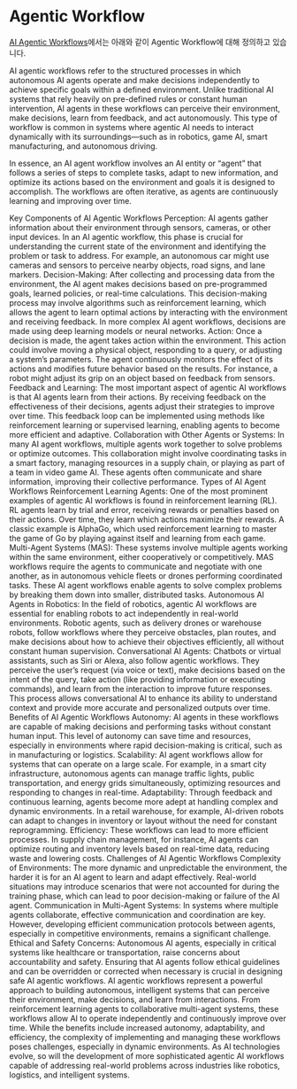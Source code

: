 # Agentic Workflow

[AI Agentic Workflows](https://www.miquido.com/ai-glossary/ai-agentic-workflows/)에서는 아래와 같이 Agentic Workflow에 대해 정의하고 있습니다.

AI agentic workflows refer to the structured processes in which autonomous AI agents operate and make decisions independently to achieve specific goals within a defined environment. Unlike traditional AI systems that rely heavily on pre-defined rules or constant human intervention, AI agents in these workflows can perceive their environment, make decisions, learn from feedback, and act autonomously. This type of workflow is common in systems where agentic AI needs to interact dynamically with its surroundings—such as in robotics, game AI, smart manufacturing, and autonomous driving.

In essence, an AI agent workflow involves an AI entity or “agent” that follows a series of steps to complete tasks, adapt to new information, and optimize its actions based on the environment and goals it is designed to accomplish. The workflows are often iterative, as agents are continuously learning and improving over time.

Key Components of AI Agentic Workflows
Perception: AI agents gather information about their environment through sensors, cameras, or other input devices. In an AI agentic workflow, this phase is crucial for understanding the current state of the environment and identifying the problem or task to address. For example, an autonomous car might use cameras and sensors to perceive nearby objects, road signs, and lane markers.
Decision-Making: After collecting and processing data from the environment, the AI agent makes decisions based on pre-programmed goals, learned policies, or real-time calculations. This decision-making process may involve algorithms such as reinforcement learning, which allows the agent to learn optimal actions by interacting with the environment and receiving feedback. In more complex AI agent workflows, decisions are made using deep learning models or neural networks.
Action: Once a decision is made, the agent takes action within the environment. This action could involve moving a physical object, responding to a query, or adjusting a system’s parameters. The agent continuously monitors the effect of its actions and modifies future behavior based on the results. For instance, a robot might adjust its grip on an object based on feedback from sensors.
Feedback and Learning: The most important aspect of agentic AI workflows is that AI agents learn from their actions. By receiving feedback on the effectiveness of their decisions, agents adjust their strategies to improve over time. This feedback loop can be implemented using methods like reinforcement learning or supervised learning, enabling agents to become more efficient and adaptive.
Collaboration with Other Agents or Systems: In many AI agent workflows, multiple agents work together to solve problems or optimize outcomes. This collaboration might involve coordinating tasks in a smart factory, managing resources in a supply chain, or playing as part of a team in video game AI. These agents often communicate and share information, improving their collective performance.
Types of AI Agent Workflows
Reinforcement Learning Agents: One of the most prominent examples of agentic AI workflows is found in reinforcement learning (RL). RL agents learn by trial and error, receiving rewards or penalties based on their actions. Over time, they learn which actions maximize their rewards. A classic example is AlphaGo, which used reinforcement learning to master the game of Go by playing against itself and learning from each game.
Multi-Agent Systems (MAS): These systems involve multiple agents working within the same environment, either cooperatively or competitively. MAS workflows require the agents to communicate and negotiate with one another, as in autonomous vehicle fleets or drones performing coordinated tasks. These AI agent workflows enable agents to solve complex problems by breaking them down into smaller, distributed tasks.
Autonomous AI Agents in Robotics: In the field of robotics, agentic AI workflows are essential for enabling robots to act independently in real-world environments. Robotic agents, such as delivery drones or warehouse robots, follow workflows where they perceive obstacles, plan routes, and make decisions about how to achieve their objectives efficiently, all without constant human supervision.
Conversational AI Agents: Chatbots or virtual assistants, such as Siri or Alexa, also follow agentic workflows. They perceive the user’s request (via voice or text), make decisions based on the intent of the query, take action (like providing information or executing commands), and learn from the interaction to improve future responses. This process allows conversational AI to enhance its ability to understand context and provide more accurate and personalized outputs over time.
Benefits of AI Agentic Workflows
Autonomy: AI agents in these workflows are capable of making decisions and performing tasks without constant human input. This level of autonomy can save time and resources, especially in environments where rapid decision-making is critical, such as in manufacturing or logistics.
Scalability: AI agent workflows allow for systems that can operate on a large scale. For example, in a smart city infrastructure, autonomous agents can manage traffic lights, public transportation, and energy grids simultaneously, optimizing resources and responding to changes in real-time.
Adaptability: Through feedback and continuous learning, agents become more adept at handling complex and dynamic environments. In a retail warehouse, for example, AI-driven robots can adapt to changes in inventory or layout without the need for constant reprogramming.
Efficiency: These workflows can lead to more efficient processes. In supply chain management, for instance, AI agents can optimize routing and inventory levels based on real-time data, reducing waste and lowering costs.
Challenges of AI Agentic Workflows
Complexity of Environments: The more dynamic and unpredictable the environment, the harder it is for an AI agent to learn and adapt effectively. Real-world situations may introduce scenarios that were not accounted for during the training phase, which can lead to poor decision-making or failure of the AI agent.
Communication in Multi-Agent Systems: In systems where multiple agents collaborate, effective communication and coordination are key. However, developing efficient communication protocols between agents, especially in competitive environments, remains a significant challenge.
Ethical and Safety Concerns: Autonomous AI agents, especially in critical systems like healthcare or transportation, raise concerns about accountability and safety. Ensuring that AI agents follow ethical guidelines and can be overridden or corrected when necessary is crucial in designing safe AI agentic workflows.
AI agentic workflows represent a powerful approach to building autonomous, intelligent systems that can perceive their environment, make decisions, and learn from interactions. From reinforcement learning agents to collaborative multi-agent systems, these workflows allow AI to operate independently and continuously improve over time. While the benefits include increased autonomy, adaptability, and efficiency, the complexity of implementing and managing these workflows poses challenges, especially in dynamic environments. As AI technologies evolve, so will the development of more sophisticated agentic AI workflows capable of addressing real-world problems across industries like robotics, logistics, and intelligent systems.



